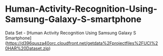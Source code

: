 # Human-Activity-Recognition-Using-Samsung-Galaxy-S-smartphone #

Data Set - [Human Activity Recognition Using Samsung Galaxy S Smartphone] (https://d396qusza40orc.cloudfront.net/getdata%2Fprojectfiles%2FUCI%20HAR%20Dataset.zip)
